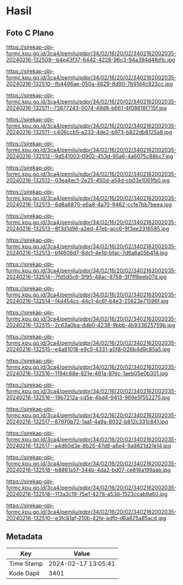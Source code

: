 # Hasil

## Foto C Plano

https://sirekap-obj-formc.kpu.go.id/3ca4/pemilu/pdpr/34/02/16/20/02/3402162002035-20240216-132509--b4e43f37-6442-4228-96c3-94a394d48d1c.jpg

https://sirekap-obj-formc.kpu.go.id/3ca4/pemilu/pdpr/34/02/16/20/02/3402162002035-20240216-132510--fb4496ae-050a-4829-8d90-7b91d4c823cc.jpg

https://sirekap-obj-formc.kpu.go.id/3ca4/pemilu/pdpr/34/02/16/20/02/3402162002035-20240216-132511--73677243-0074-49d8-b661-4f08618f715f.jpg

https://sirekap-obj-formc.kpu.go.id/3ca4/pemilu/pdpr/34/02/16/20/02/3402162002035-20240216-132511--c406ccb5-a233-4de2-b973-b822db8125a8.jpg

https://sirekap-obj-formc.kpu.go.id/3ca4/pemilu/pdpr/34/02/16/20/02/3402162002035-20240216-132512--9d541003-0902-453d-95a6-4a6075c88bc7.jpg

https://sirekap-obj-formc.kpu.go.id/3ca4/pemilu/pdpr/34/02/16/20/02/3402162002035-20240216-132512--03ea4ec1-2e25-450d-a54d-cb03e1061fb0.jpg

https://sirekap-obj-formc.kpu.go.id/3ca4/pemilu/pdpr/34/02/16/20/02/3402162002035-20240216-132513--6d8a6870-e6a8-4a70-9462-ccfe7bb7beea.jpg

https://sirekap-obj-formc.kpu.go.id/3ca4/pemilu/pdpr/34/02/16/20/02/3402162002035-20240216-132513--8f3d1d96-a2ed-47eb-acc6-9f3ee2316595.jpg

https://sirekap-obj-formc.kpu.go.id/3ca4/pemilu/pdpr/34/02/16/20/02/3402162002035-20240216-132513--bf4608d7-8dc1-4e1d-bfac-7d6a6a05b414.jpg

https://sirekap-obj-formc.kpu.go.id/3ca4/pemilu/pdpr/34/02/16/20/02/3402162002035-20240216-132514--7fd5d5c6-3f95-48ac-8758-3f7ff8eeb07d.jpg

https://sirekap-obj-formc.kpu.go.id/3ca4/pemilu/pdpr/34/02/16/20/02/3402162002035-20240216-132514--f4d454cc-44c1-4c6f-b4e3-25623e71596f.jpg

https://sirekap-obj-formc.kpu.go.id/3ca4/pemilu/pdpr/34/02/16/20/02/3402162002035-20240216-132515--2c63a0ba-ddb0-4238-9bbb-4b933625759b.jpg

https://sirekap-obj-formc.kpu.go.id/3ca4/pemilu/pdpr/34/02/16/20/02/3402162002035-20240216-132515--e4a81018-e9c5-4331-a0f8-026b4d9c85a5.jpg

https://sirekap-obj-formc.kpu.go.id/3ca4/pemilu/pdpr/34/02/16/20/02/3402162002035-20240216-132516--1194c88e-821e-481a-87ec-1aeb05e0b301.jpg

https://sirekap-obj-formc.kpu.go.id/3ca4/pemilu/pdpr/34/02/16/20/02/3402162002035-20240216-132516--19b7212a-cd5e-4bd4-9413-969e5f552275.jpg

https://sirekap-obj-formc.kpu.go.id/3ca4/pemilu/pdpr/34/02/16/20/02/3402162002035-20240216-132517--87970b72-1aa1-4a9a-8032-b812c331c841.jpg

https://sirekap-obj-formc.kpu.go.id/3ca4/pemilu/pdpr/34/02/16/20/02/3402162002035-20240216-132517--a4d60d3e-8b25-47d8-a6e4-9a9821d21e14.jpg

https://sirekap-obj-formc.kpu.go.id/3ca4/pemilu/pdpr/34/02/16/20/02/3402162002035-20240216-132518--b8861a57-344b-4da2-bd07-ce816a199aab.jpg

https://sirekap-obj-formc.kpu.go.id/3ca4/pemilu/pdpr/34/02/16/20/02/3402162002035-20240216-132518--113a3c19-75e1-4278-a53d-1523ccab9a60.jpg

https://sirekap-obj-formc.kpu.go.id/3ca4/pemilu/pdpr/34/02/16/20/02/3402162002035-20240216-132510--e3fc81af-210b-42fe-adfb-d6a825a85acd.jpg


## Metadata

| Key        | Value               |
| ---------- | ------------------- |
| Time Stamp | 2024-02-17 13:05:41 |
| Kode Dapil | 3401                |



